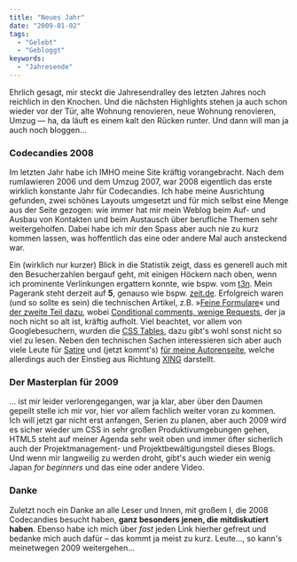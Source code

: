```yaml
---
title: "Neues Jahr"
date: "2009-01-02"
tags:
  - "Gelebt"
  - "Gebloggt"
keywords:
  - "Jahresende"
---
```


Ehrlich gesagt, mir steckt die Jahresendralley des letzten Jahres noch reichlich in den Knochen. Und die nächsten Highlights stehen ja auch schon wieder vor der Tür, alte Wohnung renovieren, neue Wohnung renovieren, Umzug — ha, da läuft es einem kalt den Rücken runter. Und dann will man ja auch noch bloggen…

### Codecandies 2008

Im letzten Jahr habe ich IMHO meine Site kräftig vorangebracht. Nach dem rumlawieren 2006 und dem Umzug 2007, war 2008 eigentlich das erste wirklich konstante Jahr für Codecandies. Ich habe meine Ausrichtung gefunden, zwei schönes Layouts umgesetzt und für mich selbst eine Menge aus der Seite gezogen: wie immer hat mir mein Weblog beim Auf- und Ausbau von Kontakten und beim Austausch über berufliche Themen sehr weitergeholfen. Dabei habe ich mir den Spass aber auch nie zu kurz kommen lassen, was hoffentlich das eine oder andere Mal auch ansteckend war.

Ein (wirklich nur kurzer) Blick in die Statistik zeigt, dass es generell auch mit den Besucherzahlen bergauf geht, mit einigen Höckern nach oben, wenn ich prominente Verlinkungen ergattern konnte, wie bspw. vom [t3n](http://t3n.yeebase.com/). Mein Pagerank steht derzeit auf **5**, genauso wie bspw. [zeit.de](http://www.zeit.de). Erfolgreich waren (und so sollte es sein) die technischen Artikel, z.B. »[Feine Formulare](/codecandies/2008/05/13/feine-formulare/)« und [der zweite Teil dazu](/codecandies/2008/05/20/feine-formulare-ii-der-button/), wobei [Conditional comments, wenige Requests](/codecandies/2008/12/12/conditional-comments-wenige-requests/), der ja noch nicht so alt ist, kräftig aufholt. Viel beachtet, vor allem von Googlebesuchern, wurden die [CSS Tables](/codecandies/2008/03/05/css-tables-next-big-thing/), dazu gibt's wohl sonst nicht so viel zu lesen. Neben den technischen Sachen interessieren sich aber auch viele Leute für [Satire](/codecandies/2008/04/17/usability-problem/) und (jetzt kommt's) [für meine Autorenseite](/codecandies/about/), welche allerdings auch der Einstieg aus Richtung [XING](https://www.xing.com/profile/Nico_Bruenjes) darstellt.

### Der Masterplan für 2009

… ist mir leider verlorengegangen, war ja klar, aber über den Daumen gepeilt stelle ich mir vor, hier vor allem fachlich weiter voran zu kommen. Ich will jetzt gar nicht erst anfangen, Serien zu planen, aber auch 2009 wird es sicher wieder um CSS in sehr großen Produktivumgebungen gehen, HTML5 steht auf meiner Agenda sehr weit oben und immer öfter sicherlich auch der Projektmanagement- und Projektbewältigungsteil dieses Blogs. Und wenn mir langweilig zu werden droht, gibt's auch wieder ein wenig Japan _for beginners_ und das eine oder andere Video.

### Danke

Zuletzt noch ein Danke an alle Leser und Innen, mit großem I, die 2008 Codecandies besucht haben, **ganz besonders jenen, die mitdiskutiert haben**. Ebenso habe ich mich über _fast_ jeden Link hierher gefreut und bedanke mich auch dafür – das kommt ja meist zu kurz. Leute…, so kann's meinetwegen 2009 weitergehen…
